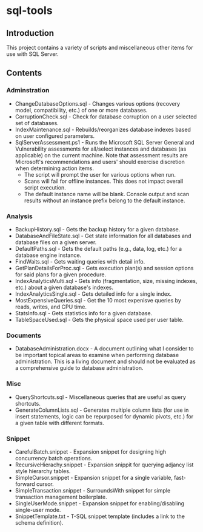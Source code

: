 # sql-tools

## Introduction
This project contains a variety of scripts and miscellaneous other items for use with SQL Server.

## Contents

### Adminstration
- ChangeDatabaseOptions.sql - Changes various options (recovery model, compatibility, etc.) of one or more databases.
- CorruptionCheck.sql - Check for database corruption on a user selected set of databases.
- IndexMaintenance.sql - Rebuilds/reorganizes database indexes based on user configured parameters.
- SqlServerAssessment.ps1 - Runs the Microsoft SQL Server General and Vulnerability assessments for all/select instances and databases (as applicable) on the current machine. Note that assessment results are Microsoft's recommendations and users' should exercise discretion when determining action items.
    - The script will prompt the user for various options when run.
    - Scans will fail for offline instances. This does not impact overall script execution.
    - The default instance name will be blank. Console output and scan results without an instance prefix belong to the default instance.

### Analysis
- BackupHistory.sql - Gets the backup history for a given database.
- DatabaseAndFileState.sql - Get state information for all databases and database files on a given server.
- DefaultPaths.sql - Gets the default paths (e.g., data, log, etc.) for a database engine instance.
- FindWaits.sql - Gets waiting queries with detail info.
- GetPlanDetailsForProc.sql - Gets execution plan(s) and session options for said plans for a given procedure.
- IndexAnalyticsMulti.sql - Gets info (fragmentation, size, missing indexes, etc.) about a given database's indexes.
- IndexAnalyticsSingle.sql - Gets detailed info for a single index.
- MostExpensiveQueries.sql - Get the 10 most expenisve queries by reads, writes, and CPU time.
- StatsInfo.sql - Gets statistics info for a given database.
- TableSpaceUsed.sql - Gets the physical space used per user table.

### Documents
- DatabaseAdministration.docx - A document outlining what I consider to be important topical areas to examine when performing database administration. This is a living document and should not be evaluated as a comprehensive guide to database administration.

### Misc
- QueryShortcuts.sql - Miscellaneous queries that are useful as query shortcuts.
- GenerateColumnLists.sql - Generates multiple column lists (for use in insert statements, logic can be repurposed for dynamic pivots, etc.) for a given table with different formats.

### Snippet
- CarefulBatch.snippet - Expansion snippet for designing high concurrency batch operations.
- RecursiveHierachy.snippet - Expansion snippit for querying adjancy list style hierarchy tables.
- SimpleCursor.snippet - Expansion snippet for a single variable, fast-forward cursor.
- SimpleTransaction.snippet - SurroundsWith snippet for simple transaction management boilerplate.
- SingleUserMode.snippet - Expansion snippet for enabling/disabling single-user mode.
- SnippetTemplate.txt - T-SQL snippet template (includes a link to the schema definition).
